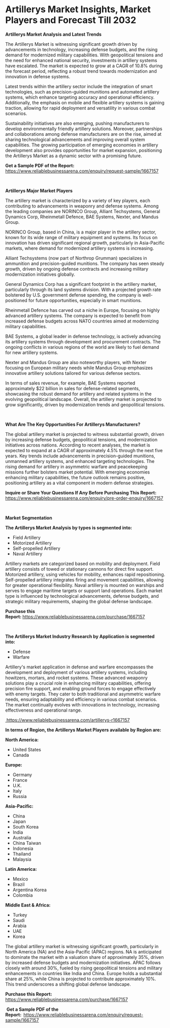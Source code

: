 <p><h1>Artillerys Market Insights, Market Players and Forecast Till 2032</h1></p><p><strong>Artillerys Market Analysis and Latest Trends</strong></p>
<p><p>The Artillerys Market is witnessing significant growth driven by advancements in technology, increasing defense budgets, and the rising demand for modernized military capabilities. With geopolitical tensions and the need for enhanced national security, investments in artillery systems have escalated. The market is expected to grow at a CAGR of 10.8% during the forecast period, reflecting a robust trend towards modernization and innovation in defense systems. </p><p>Latest trends within the artillery sector include the integration of smart technologies, such as precision-guided munitions and automated artillery systems, which enhance targeting accuracy and operational efficiency. Additionally, the emphasis on mobile and flexible artillery systems is gaining traction, allowing for rapid deployment and versatility in various combat scenarios. </p><p>Sustainability initiatives are also emerging, pushing manufacturers to develop environmentally friendly artillery solutions. Moreover, partnerships and collaborations among defense manufacturers are on the rise, aimed at sharing technological advancements and improving overall system capabilities. The growing participation of emerging economies in artillery development also provides opportunities for market expansion, positioning the Artillerys Market as a dynamic sector with a promising future.</p></p>
<p><strong>Get a Sample PDF of the Report:&nbsp;</strong> <a href="https://www.reliablebusinessarena.com/enquiry/request-sample/1667157?utm_campaign=3316&utm_medium=2&utm_source=Github&utm_content=ia&utm_term=17042025&utm_id=artillerys">https://www.reliablebusinessarena.com/enquiry/request-sample/1667157</a></p>
<p>&nbsp;</p>
<p><strong>Artillerys Major Market Players</strong></p>
<p><p>The artillery market is characterized by a variety of key players, each contributing to advancements in weaponry and defense systems. Among the leading companies are NORINCO Group, Alliant Techsystems, General Dynamics Corp, Rheinmetall Defence, BAE Systems, Nexter, and Mandus Group.</p><p>NORINCO Group, based in China, is a major player in the artillery sector, known for its wide range of military equipment and systems. Its focus on innovation has driven significant regional growth, particularly in Asia-Pacific markets, where demand for modernized artillery systems is increasing.</p><p>Alliant Techsystems (now part of Northrop Grumman) specializes in ammunition and precision-guided munitions. The company has seen steady growth, driven by ongoing defense contracts and increasing military modernization initiatives globally. </p><p>General Dynamics Corp has a significant footprint in the artillery market, particularly through its land systems division. With a projected growth rate bolstered by U.S. government defense spending, the company is well-positioned for future opportunities, especially in smart munitions.</p><p>Rheinmetall Defence has carved out a niche in Europe, focusing on highly advanced artillery systems. The company is expected to benefit from increased defense budgets across NATO countries aimed at modernizing military capabilities.</p><p>BAE Systems, a global leader in defense technology, is actively advancing its artillery systems through development and procurement contracts. The ongoing conflicts in various regions of the world are likely to fuel demand for new artillery systems.</p><p>Nexter and Mandus Group are also noteworthy players, with Nexter focusing on European military needs while Mandus Group emphasizes innovative artillery solutions tailored for various defense sectors.</p><p>In terms of sales revenue, for example, BAE Systems reported approximately $22 billion in sales for defense-related segments, showcasing the robust demand for artillery and related systems in the evolving geopolitical landscape. Overall, the artillery market is projected to grow significantly, driven by modernization trends and geopolitical tensions.</p></p>
<p>&nbsp;</p>
<p><strong>What Are The Key Opportunities For Artillerys Manufacturers?</strong></p>
<p><p>The global artillery market is projected to witness substantial growth, driven by increasing defense budgets, geopolitical tensions, and modernization initiatives across nations. According to recent analyses, the market is expected to expand at a CAGR of approximately 4.5% through the next five years. Key trends include advancements in precision-guided munitions, unmanned artillery systems, and enhanced targeting technologies. The rising demand for artillery in asymmetric warfare and peacekeeping missions further bolsters market potential. With emerging economies enhancing military capabilities, the future outlook remains positive, positioning artillery as a vital component in modern defense strategies.</p></p>
<p><strong>Inquire or Share Your Questions If Any Before Purchasing This Report:</strong> <a href="https://www.reliablebusinessarena.com/enquiry/pre-order-enquiry/1667157?utm_campaign=3316&utm_medium=2&utm_source=Github&utm_content=ia&utm_term=17042025&utm_id=artillerys">https://www.reliablebusinessarena.com/enquiry/pre-order-enquiry/1667157</a></p>
<p>&nbsp;</p>
<p><strong>Market Segmentation</strong></p>
<p><strong>The Artillerys Market Analysis by types is segmented into:</strong></p>
<p><ul><li>Field Artillery</li><li>Motorized Artillery</li><li>Self-propelled Artillery</li><li>Naval Artillery</li></ul></p>
<p><p>Artillery markets are categorized based on mobility and deployment. Field artillery consists of towed or stationary cannons for direct fire support. Motorized artillery, using vehicles for mobility, enhances rapid repositioning. Self-propelled artillery integrates firing and movement capabilities, allowing for greater operational flexibility. Naval artillery is mounted on warships and serves to engage maritime targets or support land operations. Each market type is influenced by technological advancements, defense budgets, and strategic military requirements, shaping the global defense landscape.</p></p>
<p><strong>Purchase this Report:&nbsp;</strong><a href="https://www.reliablebusinessarena.com/purchase/1667157?utm_campaign=3316&utm_medium=2&utm_source=Github&utm_content=ia&utm_term=17042025&utm_id=artillerys">https://www.reliablebusinessarena.com/purchase/1667157</a></p>
<p>&nbsp;</p>
<p><strong>The Artillerys Market Industry Research by Application is segmented into:</strong></p>
<p><ul><li>Defense</li><li>Warfare</li></ul></p>
<p><p>Artillery's market application in defense and warfare encompasses the development and deployment of various artillery systems, including howitzers, mortars, and rocket systems. These advanced weaponry solutions play a crucial role in enhancing military capabilities, offering precision fire support, and enabling ground forces to engage effectively with enemy targets. They cater to both traditional and asymmetric warfare needs, ensuring adaptability and efficiency in various combat scenarios. The market continually evolves with innovations in technology, increasing effectiveness and operational range.</p></p>
<p><a href="https://www.reliablebusinessarena.com/artillerys-r1667157?utm_campaign=3316&utm_medium=2&utm_source=Github&utm_content=ia&utm_term=17042025&utm_id=artillerys">&nbsp;https://www.reliablebusinessarena.com/artillerys-r1667157</a></p>
<p><strong>In terms of Region, the Artillerys Market Players available by Region are:</strong></p>
<p>
    <p> <strong> North America: </strong>
        <ul>
            <li>United States</li>
            <li>Canada</li>
        </ul>
        </p> 
    <p> <strong> Europe: </strong>
        <ul>
            <li>Germany</li>
            <li>France</li>
            <li>U.K.</li>
            <li>Italy</li>
            <li>Russia</li>
        </ul>
        </p> 
    <p> <strong> Asia-Pacific: </strong>
        <ul>
            <li>China</li>
            <li>Japan</li>
            <li>South Korea</li>
            <li>India</li>
            <li>Australia</li>
            <li>China Taiwan</li>
            <li>Indonesia</li>
            <li>Thailand</li>
            <li>Malaysia</li>
        </ul>
        </p> 
    <p> <strong> Latin America: </strong>
        <ul>
            <li>Mexico</li>
            <li>Brazil</li>
            <li>Argentina Korea</li>
            <li>Colombia</li>
        </ul>
        </p> 
    <p> <strong> Middle East & Africa: </strong>
        <ul>
            <li>Turkey</li>
            <li>Saudi</li>
            <li>Arabia</li>
            <li>UAE</li>
            <li>Korea</li>
        </ul>
    </p>
    </p>
<p><p>The global artillery market is witnessing significant growth, particularly in North America (NA) and the Asia-Pacific (APAC) regions. NA is anticipated to dominate the market with a valuation share of approximately 35%, driven by increased defense budgets and modernization initiatives. APAC follows closely with around 30%, fueled by rising geopolitical tensions and military enhancements in countries like India and China. Europe holds a substantial share at 25%, while China is projected to contribute approximately 10%. This trend underscores a shifting global defense landscape.</p></p>
<p><strong>Purchase this Report: </strong><a href="https://www.reliablebusinessarena.com/purchase/1667157?utm_campaign=3316&utm_medium=2&utm_source=Github&utm_content=ia&utm_term=17042025&utm_id=artillerys">https://www.reliablebusinessarena.com/purchase/1667157</a></p>
<p>&nbsp;<strong>Get a Sample PDF of the Report:&nbsp;&nbsp;</strong><a href="https://www.reliablebusinessarena.com/enquiry/request-sample/1667157?utm_campaign=3316&utm_medium=2&utm_source=Github&utm_content=ia&utm_term=17042025&utm_id=artillerys">https://www.reliablebusinessarena.com/enquiry/request-sample/1667157</a></p>
<p><strong></strong></p>
<p><p></p><p></p><p></p></p>